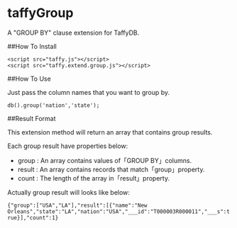 taffyGroup
==========

A "GROUP BY" clause extension for TaffyDB.

##How To Install

`<script src="taffy.js"></script>`   
`<script src="taffy.extend.group.js"></script>`

##How To Use

Just pass the column names that you want to group by.

`db().group('nation','state');`

##Result Format

This extension method will return an array that contains group results.

Each group result have properties below:

- group : An array contains values of「GROUP BY」columns.
- result : An array contains records that match「group」property.
- count : The length of the array in「result」property.

Actually group result will looks like below:

`{"group":["USA","LA"],"result":[{"name":"New Orleans","state":"LA","nation":"USA","___id":"T000003R000011","___s":true}],"count":1}`